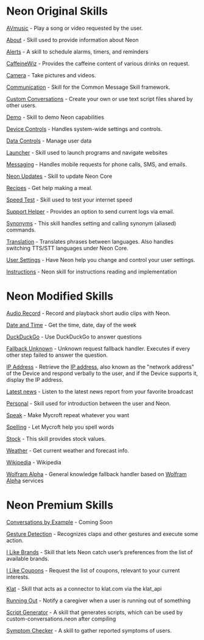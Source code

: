 # Neon Original Skills
[AVmusic](https://github.com/NeonGeckoCom/skill-avmusic.git) - Play a song or video requested by the user.

[About](https://github.com/neongeckocom/skill-about) - Skill used to provide information about Neon

[Alerts](https://github.com/NeonGeckoCom/skill-alerts.git) - A skill to schedule alarms, timers, and reminders

[CaffeineWiz](https://github.com/NeonGeckoCom/skill-caffeinewiz.git) - Provides the caffeine content of various drinks on request.

[Camera](https://github.com/NeonGeckoCom/skill-camera.git) - Take pictures and videos.

[Communication](https://github.com/NeonGeckoCom/skill-communication.git) - Skill for the Common Message Skill framework.

[Custom Conversations](https://github.com/neongeckocom/skill-custom_conversation) - Create your own or use text script files shared by other users.

[Demo](https://github.com/NeonGeckoCom/skill-demo) - Skill to demo Neon capabilities

[Device Controls](https://github.com/NeonGeckoCom/skill-device_controls.git) - Handles system-wide settings and controls.

[Data Controls](https://github.com/NeonGeckoCom/skill-data_controls) - Manage user data

[Launcher](https://github.com/NeonGeckoCom/skill-launcher.git) - Skill used to launch programs and navigate websites

[Messaging](https://github.com/NeonGeckoCom/skill-messaging.git) - Handles mobile requests for phone calls, SMS, and emails.

[Neon Updates](https://github.com/NeonGeckoCom/skill-update) - Skill to update Neon Core

[Recipes](https://github.com/NeonGeckoCom/skill-recipes.git) - Get help making a meal.

[Speed Test](https://github.com/NeonGeckoCom/skill-speed_test.git) - Skill used to test your internet speed

[Support Helper](https://github.com/NeonGeckoCom/skill-support_helper) - Provides an option to send current logs via email.

[Synonyms](https://github.com/NeonGeckoCom/skill-synonyms.git) - This skill handles setting and calling synonym (aliased) commands.

[Translation](https://github.com/NeonGeckoCom/skill-translation.git) - Translates phrases between languages. Also handles switching TTS/STT languages under Neon Core.

[User Settings](https://github.com/NeonGeckoCom/skill-user_settings.git) - Have Neon help you change and control your user settings.

[Instructions](https://github.com/NeonGeckoCom/skill-instructions.git) - Neon skill for instructions reading and implementation

# Neon Modified Skills
[Audio Record](https://github.com/NeonGeckoCom/skill-audio_record) - Record and playback short audio clips with Neon.

[Date and Time](https://github.com/neongeckocom/skill-date_time) - Get the time, date, day of the week

[DuckDuckGo](https://github.com/NeonGeckoCom/skill-fallback_duckduckgo) - Use DuckDuckGo to answer questions

[Fallback Unknown](https://github.com/NeonGeckoCom/skill-fallback_unknown) - Unknown request fallback handler. Executes if every other step failed to answer the question.

[IP Address](https://github.com/NeonGeckoCom/skill-ip_address.git) - Retrieve the [IP address](https://en.wikipedia.org/wiki/IP_address), also known as the "network address" of the Device and respond verbally to the user, and if the Device supports it, display the IP address.

[Latest news](https://github.com/NeonGeckoCom/skill-news) - Listen to the latest news report from your favorite broadcast

[Personal](https://github.com/NeonGeckoCom/skill-personal) - Skill used for introduction between the user and Neon.

[Speak](https://github.com/NeonGeckoCom/skill-speak) - Make Mycroft repeat whatever you want

[Spelling](https://github.com/NeonGeckoCom/skill-spelling) - Let Mycroft help you spell words

[Stock](https://github.com/NeonGeckoCom/skill-stock) - This skill provides stock values.

[Weather](https://github.com/NeonGeckoCom/skill-weather) - Get current weather and forecast info.

[Wikipedia](https://github.com/NeonGeckoCom/skill-wikipedia) - Wikipedia

[Wolfram Alpha](https://github.com/NeonGeckoCom/skill-fallback_wolfram_alpha) - General knowledge fallback handler based on [Wolfram Alpha](https://wolframalpha.com) services

# Neon Premium Skills
[Conversations by Example](https://github.com/NeonGeckoCom/skill-conversation_by_example.git) - Coming Soon

[Gesture Detection](https://github.com/NeonGeckoCom/skill-gesture_detection.git) - Recognizes claps and other gestures and execute some action.

[I Like Brands](https://github.com/NeonGeckoCom/skill-i_like_brands.git) - Skill that lets Neon catch user’s preferences from the list of available brands.

[I Like Coupons](https://github.com/NeonGeckoCom/skill-i_like_coupons.git) - Request the list of coupons, relevant to your current interests.

[Klat](https://github.com/NeonGeckoCom/skill-klat.git) - Skill that acts as a connector to klat.com via the klat_api

[Running Out](https://github.com/NeonGeckoCom/skill-running_out.git) - Notify a caregiver when a user is running out of something

[Script Generator](https://github.com/NeonGeckoCom/skill-generate_script.git) - A skill that generates scripts, which can be used by custom-conversations.neon after compiling

[Symptom Checker](https://github.com/NeonGeckoCom/skill-symptom_checker) - A skill to gather reported symptoms of users.